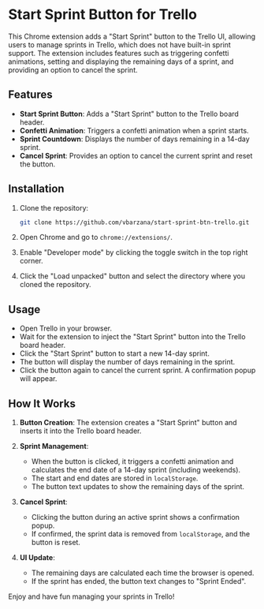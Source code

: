 # Start Sprint Button for Trello

This Chrome extension adds a "Start Sprint" button to the Trello UI, allowing users to manage sprints in Trello, which does not have built-in sprint support. The extension includes features such as triggering confetti animations, setting and displaying the remaining days of a sprint, and providing an option to cancel the sprint.

## Features

- **Start Sprint Button**: Adds a "Start Sprint" button to the Trello board header.
- **Confetti Animation**: Triggers a confetti animation when a sprint starts.
- **Sprint Countdown**: Displays the number of days remaining in a 14-day sprint.
- **Cancel Sprint**: Provides an option to cancel the current sprint and reset the button.

## Installation

1. Clone the repository:
    ```bash
    git clone https://github.com/vbarzana/start-sprint-btn-trello.git
    ```

2. Open Chrome and go to `chrome://extensions/`.

3. Enable "Developer mode" by clicking the toggle switch in the top right corner.

4. Click the "Load unpacked" button and select the directory where you cloned the repository.

## Usage

- Open Trello in your browser.
- Wait for the extension to inject the "Start Sprint" button into the Trello board header.
- Click the "Start Sprint" button to start a new 14-day sprint.
- The button will display the number of days remaining in the sprint.
- Click the button again to cancel the current sprint. A confirmation popup will appear.

## How It Works

1. **Button Creation**: The extension creates a "Start Sprint" button and inserts it into the Trello board header.

2. **Sprint Management**:
    - When the button is clicked, it triggers a confetti animation and calculates the end date of a 14-day sprint (including weekends).
    - The start and end dates are stored in `localStorage`.
    - The button text updates to show the remaining days of the sprint.

3. **Cancel Sprint**:
    - Clicking the button during an active sprint shows a confirmation popup.
    - If confirmed, the sprint data is removed from `localStorage`, and the button is reset.

4. **UI Update**:
    - The remaining days are calculated each time the browser is opened.
    - If the sprint has ended, the button text changes to "Sprint Ended".

Enjoy and have fun managing your sprints in Trello!